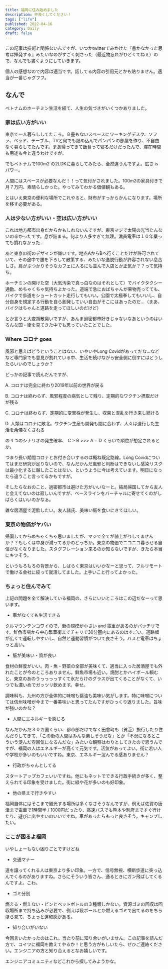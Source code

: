 ```yaml
---
title: 福岡に住み始めました
description: 仲良くしてください！
tags: ["life"]
published: 2022-04-16
category: Daily
draft: false
---
```


この記事は技術と関係ないんですが、いつかtwitterでみかけた『書かなかった思考は揮発する』みたいなのがすごく刺さった（最近物忘れがひどくてねぇ）ので、なんでも書くようにしていきます。

個人の感想なので内容は適当です。話してる内容の引用元とかも貼りません。適当が一番じゃグフフ。

## なんで

ベトナムのホーチミン生活を経て、人生の気づきがいくつかありました。

### 家は広い方がいい

東京で一人暮らししてたころ。８畳もないスペースにワーキングデスク、ソファ、ベッド、テーブル、TVと何でも詰め込んでパンパンの部屋を作り、不自由なく暮らしてたんです。まあ帰ってきて飯食って寝るだけだったんで、滞在時間も用途も今と違うわけですが。

でもベトナムで100m2 の2LDKに暮らしてみたら、全然違うんですよ。広さ is パワー。

人間にはスペースが必要なんだ！！って気付かされました。100m2の家具付きで月７万円、素晴らしかった。やってみてわかる価値観もある。

とはいえ東京の便利な場所でこれやると、財布がすっからかんになります。場所を移す必要がある。

### 人は少ない方がいい・空は広い方がいい

これは地方都市出身だからかもしれないんですが、東京マジで太陽の光当たんないの辛かったです。息が詰まる。何より人多すぎて無理。満員電車は１０年乗っても慣れなかった…

あと東京の街のデザインが嫌いです。地点AからBへ行くことだけが許可されていて、その途中で腰を下ろして散策する、みたいな逸脱行動が許容されない息苦しさ。肩がぶつかりそうなカフェに入るにも並んで入店とか正気か？？って気持ち。

ホーチミンの開けた空（大気汚染で真っ白なのはそれとして）でバイクタクシー通勤、めちゃくちゃ気持ちよかった。道端で急におばちゃんが果物売ってても、バイクで歩道をショートカット走行してもいい。公園で太極拳してもいいし、自分自身を規定する行動を自ら創発していい自由がそこにはあったのだ…（まあ、バイクはちゃんと道路を走ってほしいのだけど）

とか言うと大変胡散臭いですが、あんま過密都市好きじゃないなあというのはいろんな国・街を見てきた中でも思っていたことでした。

### Where コロナ goes

風邪と思えばどうということはない、いやいやLong Covidがあってだな…などなど専門家でも意見が割れている中、生活を続けながら安全側に倒すにはどうしたらいいのでしょうか？

どっかの記事で読んだんですが、

A. コロナは完全に終わり2019年以前の世界が戻る

B. コロナは終わらず、風邪程度の病気として残り、定期的なワクチン摂取だけが残る

C. コロナは終わらず、定期的に変異株が発生し、収束と混乱を行き来し続ける

D. 人類はコロナに敗北。ワクチン生産も開発も間に合わず、人々は退行した生活を余儀なくされる

の４つのシナリオの発生確率、 C > B >>> A = D くらいで順位が想定されるとか。

つまり長い期間コロナとお付き合いするのは概ね既定路線。Long Covidについてはまだ研究が足りないので、なんだかんだ風邪と判断はできないし感染リスクは最小化するに越したことはない、というように今は考えています。明日になったら違うこと言ってるかもですが。

そしたらなおのこと、過密都市は避けた方がいいなーと。結局帰国してから友人と会えてないのは寂しいんですが、ベースラインをバーチャルに寄せてくのがしばらくはいいのかなぁ。

雑な居酒屋で泥酔したい。友人諸氏、美味い飯を食いにきてほしい。

### 東京の物価がヤバい

帰国してからめちゃくちゃ思いましたが、マジで全てが値上がりしてませんか？？もしくは中身が減ってるかのどっちか。東京の物価でニコニコ暮らせる自信がなくなりました。スタグフレーション来るのか知らないですが、きたら本当にキツそう。

というもろもろの背景から、しばらく東京はいいかなーと思って、フルリモートで働ける会社に絞って就活してました。上手いこと行ってよかった。

### ちょっと住んでみて

上記の問題を全て解決している福岡の、さらにいいところはこの辺だなーって思います。

- 車がなくても生活できる

クルマウンテンコワイので、街の規模が小さい and 電車があるのがバッチリです。鮮魚市場から中心繁華街までチャリで30分圏内にあるのはすごい。道路幅が広くて運転しやすいし、自然と運動習慣がついて良さそう。バスと電車はちょっと高い。

- 飯が美味い・質が良い

食材の鮮度がいい。肉・魚・野菜の全部が美味くて、適当に入った居酒屋でも外れたことが今のところありません。鮮魚市場も近い。焼酎とかハイボール頼むと、東京のあのうっっっっすくて氷だらけのグラスが出てくることがなくて、いつでも濃いめでガッツリ飲めます。幸せ。

調味料も、九州の方が全体的に味噌も醤油も美味い気がします。特に味噌については信州味噌が今まで一番美味いと思ってたんですがひっくり返りました。旨味が強いのかな？

- 人間にエネルギーを感じる

なんだかんだ３０カ国くらい、都市部だけでなく田舎町も（貧乏）旅行したり住んだりしてきて、「この街の人間はみんな楽しそうだな」とか「不況になるとこういう淀んだ雰囲気になるんだな」みたいな観察はわりとしてきたので思うんですが、福岡の人はエネルギーが高くて元気です。活気があってよい。街に若い人や学校が多いのもいいですね。東京、エネルギー淀んでる感ありません？

- 行政がちゃんとしてる

スタートアップカフェいいですね。他にもネットでできる行政手続きが多く、整えられてる印象を受けました。街に緑や花が多いのも好印象。

- 他の県まで行きやすい

福岡自体にはそこまで観光する場所は多くなさそうなんですが、例えば佐賀の唐津まで電車で1時間半 / 1000円だったり、高速バスでも熊本や別府まですぐ行けたり、遊びに出やすいのいいですね。車があったらもっと良さそう。キャンプしたい。

### ここが困るよ福岡

いやしょーもない困りごとですけどね

- 交通マナー

道を譲ってくれる人は東京より多い印象。一方で、信号無視、横断歩道に突っ込んでくるのがありますね。さらにそういう皆さん、通るときにガン飛ばしてくるんですよ。こわ。

- ゴミ分別

燃える・燃えない・ビンとペットボトルの３種類しかない。資源ゴミの回収は回収場所まで持ち込みが必要で、例えば段ボールとか燃えるゴミで出てるのをちらほら見て、ちょっと違和感がある。

- 知り合いがいない

今回言いたかったのはこれ。当たり前に知り合いがいません。この記事を読んだ方で、コイツに福岡を教えてやるか！と思う方がもしいたら、ぜひご連絡ください。エンジニアの方と知り合えるとなお嬉しいです。

エンジニアコミュニティなどこれから探してみようかな。
